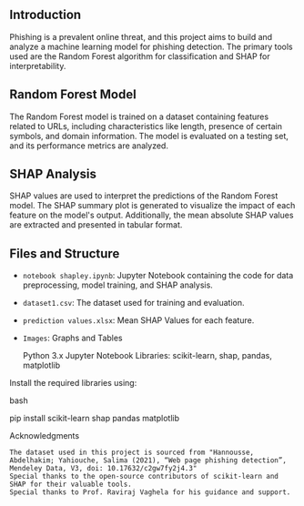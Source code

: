 ## Introduction

Phishing is a prevalent online threat, and this project aims to build and analyze a machine learning model for phishing detection. The primary tools used are the Random Forest algorithm for classification and SHAP for interpretability.

## Random Forest Model

The Random Forest model is trained on a dataset containing features related to URLs, including characteristics like length, presence of certain symbols, and domain information. The model is evaluated on a testing set, and its performance metrics are analyzed.

## SHAP Analysis

SHAP values are used to interpret the predictions of the Random Forest model. The SHAP summary plot is generated to visualize the impact of each feature on the model's output. Additionally, the mean absolute SHAP values are extracted and presented in tabular format.

## Files and Structure

- `notebook shapley.ipynb`: Jupyter Notebook containing the code for data preprocessing, model training, and SHAP analysis.
- `dataset1.csv`: The dataset used for training and evaluation.
- `prediction values.xlsx`: Mean SHAP Values for each feature.
- `Images`: Graphs and Tables

    Python 3.x
    Jupyter Notebook
    Libraries: scikit-learn, shap, pandas, matplotlib

Install the required libraries using:

bash

pip install scikit-learn shap pandas matplotlib

Acknowledgments

    The dataset used in this project is sourced from "Hannousse, Abdelhakim; Yahiouche, Salima (2021), “Web page phishing detection”, Mendeley Data, V3, doi: 10.17632/c2gw7fy2j4.3"
    Special thanks to the open-source contributors of scikit-learn and SHAP for their valuable tools.
    Special thanks to Prof. Raviraj Vaghela for his guidance and support.

